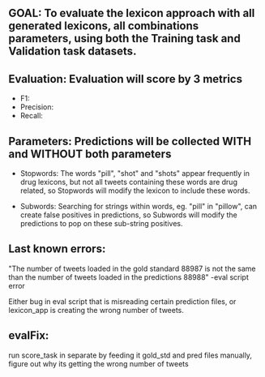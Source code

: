 ## GOAL: To evaluate the lexicon approach with all generated lexicons, all combinations parameters, using both the Training task and Validation task datasets.

## Evaluation: Evaluation will score by 3 metrics
 - F1:
 - Precision:
 - Recall:


## Parameters: Predictions will be collected WITH and WITHOUT both parameters

- Stopwords: The words "pill", "shot" and "shots" appear frequently in drug lexicons, but
not all tweets containing these words are drug related, so Stopwords will modify the lexicon to
include these words.

- Subwords: Searching for strings within words, eg. "pill" in "pillow", can create false positives
in predictions, so Subwords will modify the predictions to pop on these sub-string positives.


## Last known errors:
"The number of tweets loaded in the gold standard 88987 is not the
same than the number of tweets loaded in the predictions 88988" -eval script error

Either bug in eval script that is misreading certain prediction files, or lexicon_app
is creating the wrong number of tweets.

## evalFix:
run score_task in separate by feeding it gold_std and pred files manually, figure
out why its getting the wrong number of tweets
